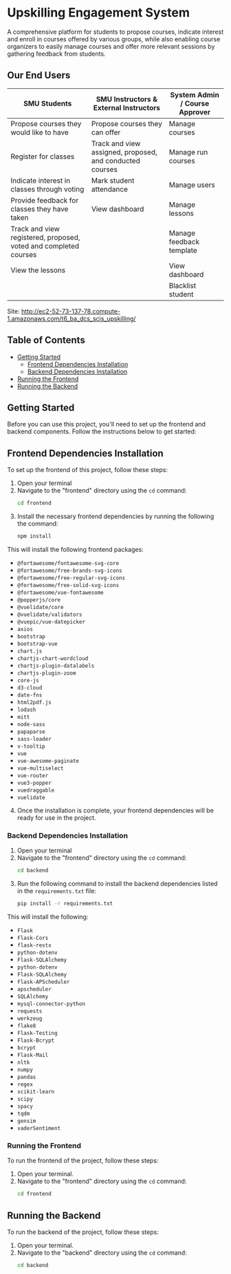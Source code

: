 # Upskilling Engagement System
A comprehensive platform for students to propose courses, 
indicate interest and enroll in courses offered by various groups, 
while also enabling course organizers to easily manage courses and 
offer more relevant sessions by gathering feedback from students. 

## Our End Users
| SMU Students | SMU Instructors & External Instructors | System Admin / Course Approver |
| -- | -- | -- |
| Propose courses they would like to have | Propose courses they can offer | Manage courses | 
| Register for classes | Track and view assigned, proposed, and conducted courses | Manage run courses  | 
| Indicate interest in classes through voting | Mark student attendance | Manage users | 
| Provide feedback for classes they have taken | View dashboard | Manage lessons | 
| Track and view registered, proposed, voted and completed courses|  | Manage feedback template | 
| View the lessons|  | View dashboard | 
|  |  | Blacklist student ||

Site: http://ec2-52-73-137-78.compute-1.amazonaws.com/t6_ba_dcs_scis_upskilling/

## Table of Contents
- [Getting Started](#getting-started)
  - [Frontend Dependencies Installation](#frontend-dependencies-installation)
  - [Backend Dependencies Installation](#backend-dependencies-installation)
- [Running the Frontend](#running-the-frontend)
- [Running the Backend](#running-the-backend)

## Getting Started
Before you can use this project, you'll need to set up the frontend and backend components. Follow the instructions below to get started:


## Frontend Dependencies Installation
To set up the frontend of this project, follow these steps:
1. Open your terminal
2. Navigate to the "frontend" directory using the `cd` command:
   ```bash
   cd frontend
3. Install the necessary frontend dependencies by running the following the command:
   ``` bash
   npm install
This will install the following frontend packages:
* `@fortawesome/fontawesome-svg-core`
* `@fortawesome/free-brands-svg-icons`
* `@fortawesome/free-regular-svg-icons`
* `@fortawesome/free-solid-svg-icons`
* `@fortawesome/vue-fontawesome`
* `@popperjs/core`
* `@vuelidate/core`
* `@vuelidate/validators`
* `@vuepic/vue-datepicker`
* `axios`
* `bootstrap`
* `bootstrap-vue`
* `chart.js`
* `chartjs-chart-wordcloud`
* `chartjs-plugin-datalabels`
* `chartjs-plugin-zoom`
* `core-js`
* `d3-cloud`
* `date-fns`
* `html2pdf.js`
* `lodash`
* `mitt`
* `node-sass`
* `papaparse`
* `sass-loader`
* `v-tooltip`
* `vue`
* `vue-awesome-paginate`
* `vue-multiselect`
* `vue-router`
* `vue3-popper`
* `vuedraggable`
* `vuelidate`
4. Once the installation is complete, your frontend dependencies will be ready for use in the project. 

### Backend Dependencies Installation
1. Open your terminal
2. Navigate to the "frontend" directory using the `cd` command:
   ```bash
   cd backend
3. Run the following command to install the backend dependencies listed in the `requirements.txt` file:
   ```bash
   pip install -r requirements.txt
This will install the following: 
* `Flask`
* `Flask-Cors`
* `flask-restx`
* `python-dotenv`
* `Flask-SQLAlchemy`
* `python-dotenv`
* `Flask-SQLAlchemy`
* `Flask-APScheduler`
* `apscheduler`
* `SQLAlchemy`
* `mysql-connector-python`
* `requests`
* `werkzeug`
* `flake8`
* `Flask-Testing`
* `Flask-Bcrypt`
* `bcrypt`
* `Flask-Mail`
* `nltk`
* `numpy`
* `pandas`
* `regex`
* `scikit-learn`
* `scipy`
* `spacy`
* `tqdm`
* `gensim`
* `vaderSentiment`

### Running the Frontend
To run the frontend of the project, follow these steps:
1. Open your terminal.
2. Navigate to the "frontend" directory using the `cd` command:
   ```bash
   cd frontend

## Running the Backend
To run the backend of the project, follow these steps:
1. Open your terminal.
2. Navigate to the "backend" directory using the `cd` command:
   ```bash
   cd backend
